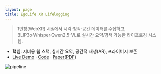 ```yaml
---
layout: page
title: EgoLife XR Lifelogging
---
```


> 1인칭(WebXR) 시점에서 시각·청각·공간 데이터를 수집하고, BLIP3o·Whisper·Qwen2.5-VL로 실시간 요약/검색 가능한 라이프로깅 시스템.

- **핵심**: 저비용 웹 스택, 실시간 요약, 공간적 재생(AR), 프라이버시 보존
- [Live Demo](/demo/) · [Code](https://github.com/USERNAME/REPO) · [Paper(PDF)](/assets/paper.pdf)

![pipeline](/assets/img/pipeline_overview.png)
